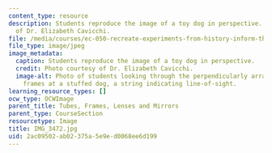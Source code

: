 ```yaml
---
content_type: resource
description: Students reproduce the image of a toy dog in perspective. Photo courtesy
  of Dr. Elizabeth Cavicchi.
file: /media/courses/ec-050-recreate-experiments-from-history-inform-the-future-from-the-past-galileo-january-iap-2010/2ac09502ab02375a5e9ed0068ee6d199_IMG_3472.jpg
file_type: image/jpeg
image_metadata:
  caption: Students reproduce the image of a toy dog in perspective.
  credit: Photo courtesy of Dr. Elizabeth Cavicchi.
  image-alt: Photo of students looking through the perpendicularly arranged wooden
    frames at a stuffed dog, a string indicating line-of-sight.
learning_resource_types: []
ocw_type: OCWImage
parent_title: Tubes, Frames, Lenses and Mirrors
parent_type: CourseSection
resourcetype: Image
title: IMG_3472.jpg
uid: 2ac09502-ab02-375a-5e9e-d0068ee6d199
---
```

